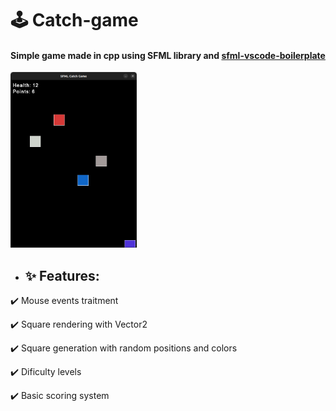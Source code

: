 <h1> 🕹️ Catch-game </h1>
<h4> Simple game made in cpp using SFML library and <a href="https://github.com/rewrking/sfml-vscode-boilerplate"> sfml-vscode-boilerplate </a> </h4>
<img src="catch-game.png" width="40%" height="40%">

<ul><li><h2>✨ Features:</h2></li></ul>
<p> ✔️ Mouse events traitment </p>
<p> ✔️ Square rendering with Vector2<T> </p>
<p> ✔️ Square generation with random positions and colors </p>
<p> ✔️ Dificulty levels </p>
<p> ✔️ Basic scoring system </p>
